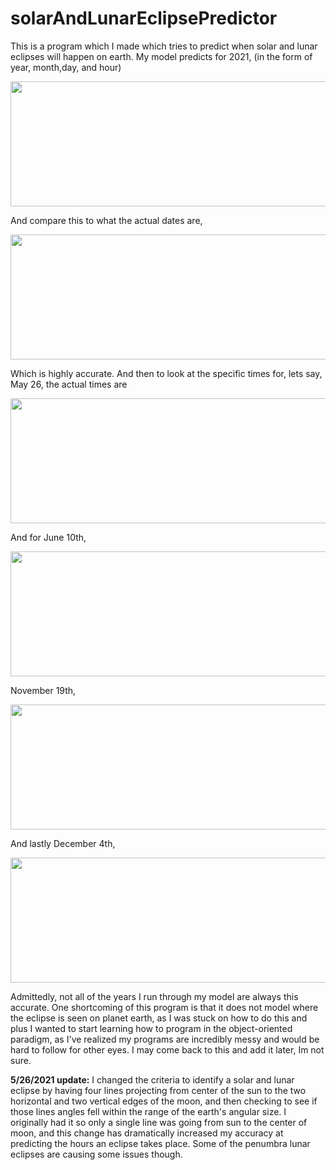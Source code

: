 # solarAndLunarEclipsePredictor

This is a program which I made which tries to predict when solar and lunar eclipses will happen on earth. My model predicts for 2021, (in the form of year, month,day, and hour)
<p align="center">
  <img width="600" height="200" src="https://user-images.githubusercontent.com/37377528/120257038-6d834a80-c25d-11eb-89b9-f3c9041ab5ee.png">
</p>

And compare this to what the actual dates are,
<p align="center">
  <img width="600" height="200" src="https://user-images.githubusercontent.com/37377528/120106565-7b38b300-c12b-11eb-8ca0-3bb82728881f.png">
</p>

Which is highly accurate. And then to look at the specific times for, lets say, May 26, the actual times are 
<p align="center">
  <img width="600" height="200" src="https://user-images.githubusercontent.com/37377528/120106615-cb177a00-c12b-11eb-8eee-521c8a0482eb.png">
</p>

And for June 10th,
<p align="center">
  <img width="600" height="200" src="https://user-images.githubusercontent.com/37377528/120106770-61e43680-c12c-11eb-9775-695575f3b16e.png">
</p>

November 19th, 
<p align="center">
  <img width="600" height="200" src="https://user-images.githubusercontent.com/37377528/120106785-732d4300-c12c-11eb-8c0b-f94b8ed80d35.png">
</p>
And lastly December 4th,
<p align="center">
  <img width="600" height="200" src="https://user-images.githubusercontent.com/37377528/120106799-7de7d800-c12c-11eb-844b-fbdae84fa211.png">
</p>

Admittedly, not all of the years I run through my model are always this accurate. One shortcoming of this program is that it does not model where the eclipse is seen on planet earth, as I was stuck on how to do this and plus I wanted to start learning how to program in the object-oriented paradigm, as I've realized my programs are incredibly messy and would be hard to follow for other eyes. I may come back to this and add it later, Im not sure.

**5/26/2021 update:** I changed the criteria to identify a solar and lunar eclipse by having four lines projecting from center of the sun to the two horizontal and two vertical edges of the moon, and then checking to see if those lines angles fell within the range of the earth's angular size. I originally had it so only a single line was going from sun to the center of moon, and this change has dramatically increased my accuracy at predicting the hours an eclipse takes place. Some of the penumbra lunar eclipses are causing some issues though.

